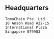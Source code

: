 ## Headquarters

```
TomoChain Pte. Ltd.
10 Anson Road #22-15
International Plaza
Singapore 079903
```
